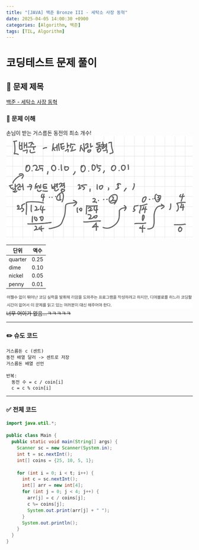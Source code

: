 ```yaml
---
title: "[JAVA] 백준 Bronze III - 세탁소 사장 동혁"
date: 2025-04-05 14:00:30 +0900
categories: [Algorithm, 백준]
tags: [TIL, Algorithm]
---
```

# 코딩테스트 문제 풀이

## 📘 문제 제목
[백준 - 세탁소 사장 동혁](https://www.acmicpc.net/problem/2720)

### 🧠 문제 이해
손님이 받는 거스름돈 동전의 최소 개수!  
![img_1.png](/assets/img/2025-04-05/img_1.png)

| 단위      | 액수   |
|---------|------|
| quarter | 0.25 |
| dime    | 0.10 |
| nickel  | 0.05 |
| penny   | 0.01 |

![img.png](/assets/img/2025-04-05/img.png)
~~너무 어이가 없음...ㅋㅋㅋㅋㅋ~~

---

### ✏️ 슈도 코드

```plaintext
거스름돈 c (센트)
동전 배열 달러 -> 센트로 저장
거스름돈 배열 선언

반복: 
  동전 수 = c / coin[i]
  c = c % coin[i]
```

---

### ✅ 전체 코드
```java
import java.util.*;

public class Main { 
  public static void main(String[] args) {
    Scanner sc = new Scanner(System.in);
    int t = sc.nextInt();
    int[] coins = {25, 10, 5, 1};
    
    for (int i = 0; i < t; i++) {
      int c = sc.nextInt();
      int[] arr = new int[4];
      for (int j = 0; j < 4; j++) {
        arr[j] = c / coins[j];
        c %= coins[j];
        System.out.print(arr[j] + " ");
      }
      System.out.println();
    }
  }
}
```
